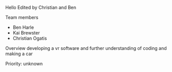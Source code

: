 Hello 
Edited by Christian and Ben

Team members
- Ben Harle
- Kai Brewster
- Christian Ogatis

Overview 
developing a vr software and further understanding of coding and making a car

Priority: unknown
